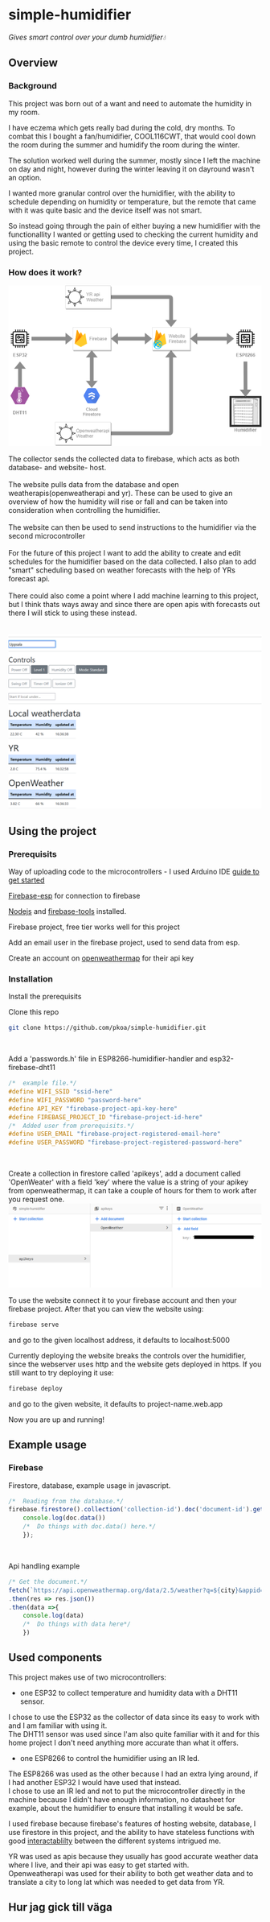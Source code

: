 # simple-humidifier
*Gives smart control over your dumb humidifier💧*

## Overview
### Background
This project was born out of a want and need to automate the humidity in my room.</br>

I have eczema which gets really bad during the cold, dry months. To combat this I bought a fan/humidifier, COOL116CWT, that would cool down the room during the summer and humidify the room during the winter.</br>

The solution worked well during the summer, mostly since I left the machine on day and night, however during the winter leaving it on dayround wasn't an option. </br>

I wanted more granular control over the humidifier, with the ability to schedule depending on humidity or temperature, but the remote that came with it was quite basic and the device itself was not smart.</br>

So instead going through the pain of either buying a new humidifier with the functionallity I wanted or getting used to checking the current humidity and using the basic remote to control the device every time, I created this project.
### How does it work?
![flowchart](images/simple-humidifier-flow.png)</br>

The collector sends the collected data to firebase, which acts as both database- and website- host.</br></br>
The website pulls data from the database and open weatherapis(openweatherapi and yr). These can be used to give an overview of how the humidity will rise or fall and can be taken into consideration when controlling the humidifier.</br></br>
The website can then be used to send instructions to the humidifier via the second microcontroller</br></br>
For the future of this project I want to add the ability to create and edit schedules for the humidifier based on the data collected. I also plan to add "smart" scheduling based on weather forecasts with the help of YRs forecast api. </br></br>
There could also come a point where I add machine learning to this project, but I think thats ways away and since there are open apis with forecasts out there I will stick to using these instead.</br></br>
</br>![website](images/website.png)</br>
## Using the project
### Prerequisits
Way of uploading code to the microcontrollers - I used Arduino IDE [guide to get started](https://dronebotworkshop.com/esp32-intro/)</br>

[Firebase-esp](https://github.com/mobizt/Firebase-ESP-Client#installation) for connection to firebase</br>

[Nodejs](https://nodejs.org/en/download/) and [firebase-tools](https://www.npmjs.com/package/firebase-tools?activeTab=readme) installed.</br>

Firebase project, free tier works well for this project</br>

Add an email user in the firebase project, used to send data from esp.</br>

Create an account on [openweathermap](https://openweathermap.org/api) for their api key</br>

### Installation
Install the prerequisits</br>

Clone this repo
```bash
git clone https://github.com/pkoa/simple-humidifier.git
```
</br>

Add a 'passwords.h' file in ESP8266-humidifier-handler and esp32-firebase-dht11
```C
/*	example file.*/
#define WIFI_SSID "ssid-here"
#define WIFI_PASSWORD "password-here"
#define API_KEY "firebase-project-api-key-here"
#define FIREBASE_PROJECT_ID "firebase-project-id-here"
/*	Added user from prerequisits.*/
#define USER_EMAIL "firebase-project-registered-email-here"
#define USER_PASSWORD "firebase-project-registered-password-here"
```
</br>

Create a collection in firestore called 'apikeys', add a document called 'OpenWeater' with a field 'key' where the value is a string of your apikey from openweathermap, it can take a couple of hours for them to work after you request one.</br>
![collection-example](images/openweatherapi.png)

To use the website connect it to your firebase account and then your firebase project. After that you can view the website using:
```bash
firebase serve
```
and go to the given localhost address, it defaults to localhost:5000</br>

Currently deploying the website breaks the controls over the humidifier, since the webserver uses http and the website gets deployed in https. If you still want to try deploying it use:
```bash
firebase deploy
```
and go to the given website, it defaults to project-name.web.app</br>

Now you are up and running!
## Example usage
### Firebase
Firestore, database, example usage in javascript.
```Javascript
/*	Reading from the database.*/
firebase.firestore().collection('collection-id').doc('document-id').get(doc =>	{
	console.log(doc.data())
	/*	Do things with doc.data() here.*/
	});
```
</br>

Api handling example
```Javascript
/* Get the document.*/
fetch(`https://api.openweathermap.org/data/2.5/weather?q=${city}&appid=${apikey}&units=metric`)
.then(res => res.json())
.then(data =>{
	console.log(data)
	/*	Do things with data here*/
	})
```
## Used components
This project makes use of two microcontrollers: 
* one ESP32 to collect temperature and humidity data with a DHT11 sensor.

I chose to use the ESP32 as the collector of data since its easy to work with and I am familiar with using it. </br>
The DHT11 sensor was used since I'am also quite familiar with it and for this home project I don't need anything more accurate than what it offers.</br>
* one ESP8266 to control the humidifier using an IR led.

The ESP8266 was used as the other because I had an extra lying around, if I had another ESP32 I would have used that instead.</br>
I chose to use an IR led and not to put the microcontroller directly in the machine because I didn't have enough information, no datasheet for example, about the humidifier to ensure that installing it would be safe.</br>

I used firebase because firebase's features of hosting website, database, I use firestore in this project, and the ability to have stateless functions with good [interactablilty](#example-usage) between the different systems intrigued me.</br>

YR was used as apis because they usually has good accurate weather data where I live, and their api was easy to get started with.</br>
Openweatherapi was used for their ability to both get weather data and to translate a city to long lat which was needed to get data from YR.

## Hur jag gick till väga

